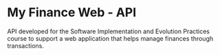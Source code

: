 # My Finance Web - API
API developed for the Software Implementation and Evolution Practices course to support a web application that helps manage finances through transactions.
